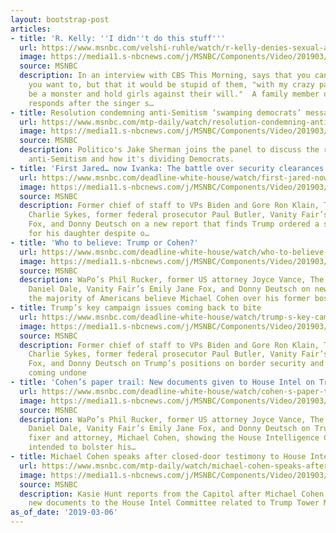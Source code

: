 ```yaml
---
layout: bootstrap-post
articles:
- title: 'R. Kelly: ''I didn''t do this stuff'''
  url: https://www.msnbc.com/velshi-ruhle/watch/r-kelly-denies-sexual-abuse-charges-1453348419946
  image: https://media11.s-nbcnews.com/j/MSNBC/Components/Video/201903/n_vr_kelly_1920x1080.nbcnews-fp-1200-630.jpg
  source: MSNBC
  description: In an interview with CBS This Morning, says that you can hate him if
    you want to, but that it would be stupid of them, "with my crazy past..." "to
    be a monster and hold girls against their will."  A family member of a Kelly accuser
    responds after the singer s…
- title: Resolution condemning anti-Semitism ‘swamping democrats’ message’
  url: https://www.msnbc.com/mtp-daily/watch/resolution-condemning-anti-semitism-swamping-democrats-message-1453316163890
  image: https://media11.s-nbcnews.com/j/MSNBC/Components/Video/201903/n_mtpd_full_omar_190306_1920x1080.nbcnews-fp-1200-630.jpg
  source: MSNBC
  description: Politico's Jake Sherman joins the panel to discuss the resolution condemning
    anti-Semitism and how it's dividing Democrats.
- title: 'First Jared… now Ivanka: The battle over security clearances continues'
  url: https://www.msnbc.com/deadline-white-house/watch/first-jared-now-ivanka-the-battle-over-security-clearances-continues-1453319747817
  image: https://media11.s-nbcnews.com/j/MSNBC/Components/Video/201903/n_wh_deadline_ivanka_190306_1920x1080.nbcnews-fp-1200-630.jpg
  source: MSNBC
  description: Former chief of staff to VPs Biden and Gore Ron Klain, The Bulwark’s
    Charlie Sykes, former federal prosecutor Paul Butler, Vanity Fair’s Emily Jane
    Fox, and Donny Deutsch on a new report that finds Trump ordered a security clearance
    for his daughter despite o…
- title: 'Who to believe: Trump or Cohen?'
  url: https://www.msnbc.com/deadline-white-house/watch/who-to-believe-trump-or-cohen-1453318211700
  image: https://media11.s-nbcnews.com/j/MSNBC/Components/Video/201903/n_wh_deadline_bcohen_190306_1920x1080.nbcnews-fp-1200-630.jpg
  source: MSNBC
  description: WaPo’s Phil Rucker, former US attorney Joyce Vance, The Toronto Star’s
    Daniel Dale, Vanity Fair’s Emily Jane Fox, and Donny Deutsch on new polling that
    the majority of Americans believe Michael Cohen over his former boss
- title: Trump’s key campaign issues coming back to bite
  url: https://www.msnbc.com/deadline-white-house/watch/trump-s-key-campaign-issues-coming-back-to-bite-1453320259651
  image: https://media11.s-nbcnews.com/j/MSNBC/Components/Video/201903/n_wh_deadline_border_190306_1920x1080.nbcnews-fp-1200-630.jpg
  source: MSNBC
  description: Former chief of staff to VPs Biden and Gore Ron Klain, The Bulwark’s
    Charlie Sykes, former federal prosecutor Paul Butler, Vanity Fair’s Emily Jane
    Fox, and Donny Deutsch on Trump’s positions on border security and North Korea
    coming undone
- title: 'Cohen’s paper trail: New documents given to House Intel on Trump Tower Moscow'
  url: https://www.msnbc.com/deadline-white-house/watch/cohen-s-paper-trail-new-documents-given-to-house-intel-on-trump-tower-moscow-1453319235533
  image: https://media11.s-nbcnews.com/j/MSNBC/Components/Video/201903/n_wh_deadline_cohen_190306_1920x1080.nbcnews-fp-1200-630.jpg
  source: MSNBC
  description: WaPo’s Phil Rucker, former US attorney Joyce Vance, The Toronto Star’s
    Daniel Dale, Vanity Fair’s Emily Jane Fox, and Donny Deutsch on Trump’s former
    fixer and attorney, Michael Cohen, showing the House Intelligence Committee documents
    intended to bolster his…
- title: Michael Cohen speaks after closed-door testimony to House Intelligence Committee
  url: https://www.msnbc.com/mtp-daily/watch/michael-cohen-speaks-after-closed-door-testimony-to-house-intelligence-committee-1453302339884
  image: https://media11.s-nbcnews.com/j/MSNBC/Components/Video/201903/n_mtpd_clip_cohenspeaks_190306_1920x1080.nbcnews-fp-1200-630.jpg
  source: MSNBC
  description: Kasie Hunt reports from the Capitol after Michael Cohen turned over
    new documents to the House Intel Committee related to Trump Tower Moscow.
as_of_date: '2019-03-06'
---
```


